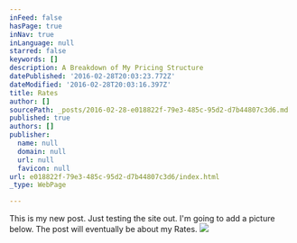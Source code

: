 ```yaml
---
inFeed: false
hasPage: true
inNav: true
inLanguage: null
starred: false
keywords: []
description: A Breakdown of My Pricing Structure
datePublished: '2016-02-28T20:03:23.772Z'
dateModified: '2016-02-28T20:03:16.397Z'
title: Rates
author: []
sourcePath: _posts/2016-02-28-e018822f-79e3-485c-95d2-d7b44807c3d6.md
published: true
authors: []
publisher:
  name: null
  domain: null
  url: null
  favicon: null
url: e018822f-79e3-485c-95d2-d7b44807c3d6/index.html
_type: WebPage

---
```

This is my new post. Just testing the site out. I'm going to add a picture below. The post will eventually be about my Rates. ![](https://s3-us-west-2.amazonaws.com/the-grid-img/p/7a6b2e224410fa47e21f386e9efe029f9cf74baf.jpg)